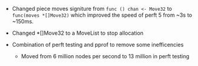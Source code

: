 * Changed piece moves signiture from `func () chan <- Move32` to `func(moves *[]Move32)` which improved the speed of perft 5 from ~3s to ~150ms.

* Changed *[]Move32 to a MoveList to stop allocation

* Combination of perft testing and pprof to remove some inefficencies
  * Moved from 6 million nodes per second to 13 million in perft testing
